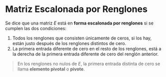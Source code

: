 # Matriz Escalonada por Renglones
Se dice que una matriz $E$ está en **forma escalonada por renglones** si se cumplen las dos condiciones:
1. Todos los renglones que consisten únicamente de ceros, si los hay, están justo después de los renglones distintos de cero.
2. La primera entrada diferente de cero en el resto de los renglones, está a la derecha de la primera entrada diferente de cero del renglón anterior.

> En los renglones no nulos de $E$, la primera entrada distinta de cero se llama **elemento pivotal** o **pivote**.